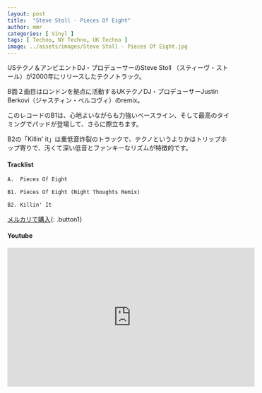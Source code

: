 ```yaml
---
layout: post
title:  "Steve Stoll - Pieces Of Eight"
author: mmr
categories: [ Vinyl ]
tags: [ Techno, NY Techno, UK Techno ]
image: ../assets/images/Steve Stoll - Pieces Of Eight.jpg
---
```


USテクノ＆アンビエントDJ・プロデューサーのSteve Stoll （スティーヴ・ストール）が2000年にリリースしたテクノトラック。

B面２曲目はロンドンを拠点に活動するUKテクノDJ・プロデューサーJustin Berkovi（ジャスティン・ベルコヴィ）のremix。

このレコードのB1は、心地よいながらも力強いベースライン、そして最高のタイミングでパッドが登場して、さらに際立ちます。

B2の「Killin' it」は重低音炸裂のトラックで、テクノというよりかはトリップホップ寄りで、汚くて深い低音とファンキーなリズムが特徴的です。

#### Tracklist
```md
A.  Pieces Of Eight

B1. Pieces Of Eight (Night Thoughts Remix)

B2. Killin' It
```

[メルカリで購入](https://jp.mercari.com/item/m76603319318?afid=6142608987){: .button1}

#### Youtube
<iframe width="560" height="315" src="https://www.youtube.com/embed/YyFoxNhzR7s?si=_wjCc0Gx6etXGatv" title="YouTube video player" frameborder="0" allow="accelerometer; autoplay; clipboard-write; encrypted-media; gyroscope; picture-in-picture; web-share" referrerpolicy="strict-origin-when-cross-origin" allowfullscreen></iframe>